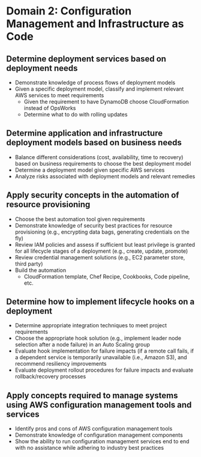# Domain 2: Configuration Management and Infrastructure as Code

## Determine deployment services based on deployment needs
* Demonstrate knowledge of process flows of deployment models
* Given a specific deployment model, classify and implement relevant AWS services to meet requirements
  * Given the requirement to have DynamoDB choose CloudFormation instead of OpsWorks
  * Determine what to do with rolling updates

## Determine application and infrastructure deployment models based on business needs
* Balance different considerations (cost, availability, time to recovery) based on business requirements to choose the best deployment model
* Determine a deployment model given specific AWS services
* Analyze risks associated with deployment models and relevant remedies

## Apply security concepts in the automation of resource provisioning
* Choose the best automation tool given requirements
* Demonstrate knowledge of security best practices for resource provisioning (e.g., encrypting data bags, generating credentials on the fly)
* Review IAM policies and assess if sufficient but least privilege is granted for all lifecycle stages of a deployment (e.g., create, update, promote)
* Review credential management solutions (e.g., EC2 parameter store, third party)
* Build the automation
  * CloudFormation template, Chef Recipe, Cookbooks, Code pipeline, etc.

## Determine how to implement lifecycle hooks on a deployment
* Determine appropriate integration techniques to meet project requirements
* Choose the appropriate hook solution (e.g., implement leader node selection after a node failure) in an Auto Scaling group
* Evaluate hook implementation for failure impacts (if a remote call fails, if a dependent service is temporarily unavailable (i.e., Amazon S3), and recommend resiliency improvements
* Evaluate deployment rollout procedures for failure impacts and evaluate rollback/recovery processes

## Apply concepts required to manage systems using AWS configuration management tools and services
* Identify pros and cons of AWS configuration management tools
* Demonstrate knowledge of configuration management components
* Show the ability to run configuration management services end to end with no assistance while adhering to industry best practices